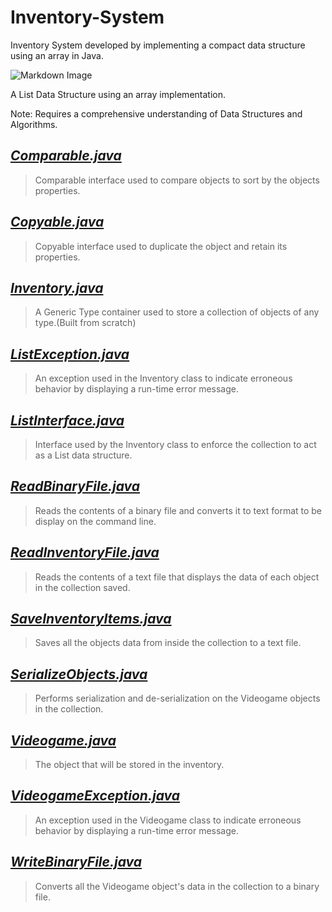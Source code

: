 # Inventory-System
Inventory System developed by implementing a compact data structure using an array in Java. 

![Markdown Image](https://www.google.com/url?sa=i&url=https%3A%2F%2Fmkyong.com%2Fjava%2Fjava-how-to-declare-and-initialize-an-array%2F&psig=AOvVaw0yUHGOt1QfjpL6EJvWSnSh&ust=1594674244914000&source=images&cd=vfe&ved=0CAIQjRxqFwoTCPjU0dHOyOoCFQAAAAAdAAAAABAJ)

A List Data Structure using an array implementation.

Note: Requires a comprehensive understanding of Data Structures and Algorithms.




***[Comparable.java](https://github.com/Joseph-Pepe/Inventory-System/blob/master/Comparable.java)***
---
> Comparable interface used to compare objects to sort by the objects properties.

***[Copyable.java](https://github.com/Joseph-Pepe/Inventory-System/blob/master/Copyable.java)***
---
> Copyable interface used to duplicate the object and retain its properties.

***[Inventory.java](https://github.com/Joseph-Pepe/Inventory-System/blob/master/Inventory.java)***
---
> A Generic Type container used to store a collection of objects of any type.(Built from scratch)

***[ListException.java](https://github.com/Joseph-Pepe/Inventory-System/blob/master/ListException.java)***
---
> An exception used in the Inventory class to indicate erroneous behavior by displaying a run-time error message.

***[ListInterface.java](https://github.com/Joseph-Pepe/Inventory-System/blob/master/ListInterface.java)***
---
> Interface used by the Inventory class to enforce the collection to act as a List data structure.

***[ReadBinaryFile.java](https://github.com/Joseph-Pepe/Inventory-System/blob/master/ReadBinaryFile.java)***
---
> Reads the contents of a binary file and converts it to text format to be display on the command line. 

***[ReadInventoryFile.java](https://github.com/Joseph-Pepe/Inventory-System/blob/master/ReadInventoryFile.java)***
---
> Reads the contents of a text file that displays the data of each object in the collection saved.

***[SaveInventoryItems.java](https://github.com/Joseph-Pepe/Inventory-System/blob/master/SaveInventoryItems.java)***
---
> Saves all the objects data from inside the collection to a text file.

***[SerializeObjects.java](https://github.com/Joseph-Pepe/Inventory-System/blob/master/SerializeObjects.java)***
---
> Performs serialization and de-serialization on the Videogame objects in the collection.

***[Videogame.java](https://github.com/Joseph-Pepe/Inventory-System/blob/master/VideoGame.java)***
---
> The object that will be stored in the inventory.

***[VideogameException.java](https://github.com/Joseph-Pepe/Inventory-System/blob/master/VideoGameException.java)***
---
>  An exception used in the Videogame class to indicate erroneous behavior by displaying a run-time error message.

***[WriteBinaryFile.java](https://github.com/Joseph-Pepe/Inventory-System/blob/master/WriteBinaryFile.java)***
---
>  Converts all the Videogame object's data in the collection to a binary file.



